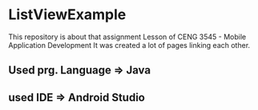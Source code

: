 # ListViewExample
This repository is about that assignment Lesson of CENG 3545 - Mobile Application Development
It was created a lot of pages linking each other.
## Used prg. Language => Java
## used IDE  => Android Studio
